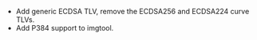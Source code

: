 - Add generic ECDSA TLV, remove the ECDSA256 and ECDSA224 curve TLVs.
- Add P384 support to imgtool.

